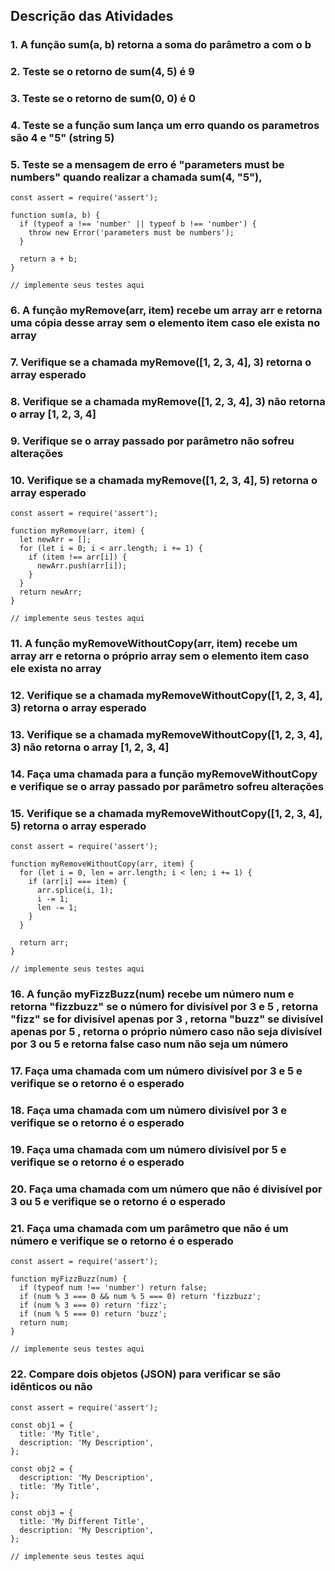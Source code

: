 ## Descrição das Atividades

### 1. A função sum(a, b) retorna a soma do parâmetro a com o b
### 2. Teste se o retorno de sum(4, 5) é 9
### 3. Teste se o retorno de sum(0, 0) é 0
### 4. Teste se a função sum lança um erro quando os parametros são 4 e "5" (string 5)
### 5. Teste se a mensagem de erro é "parameters must be numbers" quando realizar a chamada sum(4, "5"),
~~~
const assert = require('assert');

function sum(a, b) {
  if (typeof a !== 'number' || typeof b !== 'number') {
    throw new Error('parameters must be numbers');
  }

  return a + b;
}

// implemente seus testes aqui
~~~

### 6. A função myRemove(arr, item) recebe um array arr e retorna uma cópia desse array sem o elemento item caso ele exista no array
### 7. Verifique se a chamada myRemove([1, 2, 3, 4], 3) retorna o array esperado
### 8. Verifique se a chamada myRemove([1, 2, 3, 4], 3) não retorna o array [1, 2, 3, 4]
### 9. Verifique se o array passado por parâmetro não sofreu alterações
### 10. Verifique se a chamada myRemove([1, 2, 3, 4], 5) retorna o array esperado
~~~
const assert = require('assert');

function myRemove(arr, item) {
  let newArr = [];
  for (let i = 0; i < arr.length; i += 1) {
    if (item !== arr[i]) {
      newArr.push(arr[i]);
    }
  }
  return newArr;
}

// implemente seus testes aqui
~~~

### 11. A função myRemoveWithoutCopy(arr, item) recebe um array arr e retorna o próprio array sem o elemento item caso ele exista no array
### 12. Verifique se a chamada myRemoveWithoutCopy([1, 2, 3, 4], 3) retorna o array esperado
### 13. Verifique se a chamada myRemoveWithoutCopy([1, 2, 3, 4], 3) não retorna o array [1, 2, 3, 4]
### 14. Faça uma chamada para a função myRemoveWithoutCopy e verifique se o array passado por parâmetro sofreu alterações
### 15. Verifique se a chamada myRemoveWithoutCopy([1, 2, 3, 4], 5) retorna o array esperado
~~~
const assert = require('assert');

function myRemoveWithoutCopy(arr, item) {
  for (let i = 0, len = arr.length; i < len; i += 1) {
    if (arr[i] === item) {
      arr.splice(i, 1);
      i -= 1;
      len -= 1;
    }
  }

  return arr;
}

// implemente seus testes aqui
~~~

### 16. A função myFizzBuzz(num) recebe um número num e retorna "fizzbuzz" se o número for divisível por 3 e 5 , retorna "fizz" se for divisível apenas por 3 , retorna "buzz" se divisível apenas por 5 , retorna o próprio número caso não seja divisível por 3 ou 5 e retorna false caso num não seja um número
### 17. Faça uma chamada com um número divisível por 3 e 5 e verifique se o retorno é o esperado
### 18. Faça uma chamada com um número divisível por 3 e verifique se o retorno é o esperado
### 19. Faça uma chamada com um número divisível por 5 e verifique se o retorno é o esperado
### 20. Faça uma chamada com um número que não é divisível por 3 ou 5 e verifique se o retorno é o esperado
### 21. Faça uma chamada com um parâmetro que não é um número e verifique se o retorno é o esperado
~~~
const assert = require('assert');

function myFizzBuzz(num) {
  if (typeof num !== 'number') return false;
  if (num % 3 === 0 && num % 5 === 0) return 'fizzbuzz';
  if (num % 3 === 0) return 'fizz';
  if (num % 5 === 0) return 'buzz';
  return num;
}

// implemente seus testes aqui
~~~

### 22. Compare dois objetos (JSON) para verificar se são idênticos ou não
~~~
const assert = require('assert');

const obj1 = {
  title: 'My Title',
  description: 'My Description',
};

const obj2 = {
  description: 'My Description',
  title: 'My Title',
};

const obj3 = {
  title: 'My Different Title',
  description: 'My Description',
};

// implemente seus testes aqui
~~~